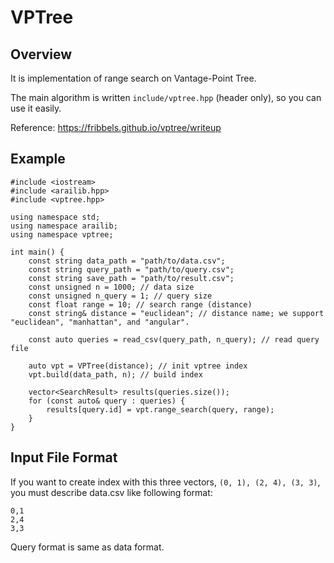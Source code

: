# VPTree
## Overview
It is implementation of range search on Vantage-Point Tree.

The main algorithm is written `include/vptree.hpp` (header only), so you can use it easily.

Reference: https://fribbels.github.io/vptree/writeup

## Example
```
#include <iostream>
#include <arailib.hpp>
#include <vptree.hpp>

using namespace std;
using namespace arailib;
using namespace vptree;

int main() {
    const string data_path = "path/to/data.csv";
    const string query_path = "path/to/query.csv";
    const string save_path = "path/to/result.csv";
    const unsigned n = 1000; // data size
    const unsigned n_query = 1; // query size
    const float range = 10; // search range (distance)
    const string& distance = "euclidean"; // distance name; we support "euclidean", "manhattan", and "angular".

    const auto queries = read_csv(query_path, n_query); // read query file

    auto vpt = VPTree(distance); // init vptree index
    vpt.build(data_path, n); // build index
    
    vector<SearchResult> results(queries.size());
    for (const auto& query : queries) {
        results[query.id] = vpt.range_search(query, range);
    }
}
```

## Input File Format
If you want to create index with this three vectors, `(0, 1), (2, 4), (3, 3)`, you must describe data.csv like following format:
```
0,1
2,4
3,3
```

Query format is same as data format.
